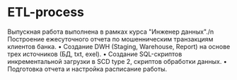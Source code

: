 # ETL-process
Выпускная работа выполнена в рамках курса "Инженер данных"./n
Построение ежесуточного отчета по мошенническим транзакциям клиентов банка.
•	Создание DWH (Staging, Warehouse, Report) на основе трех источников (БД, txt, exel).
•	Создание SQL-скриптов инкрементальной загрузки в SCD type 2, скриптов обработки данных.
•	Подготовка отчета и настройка расписание работы.
